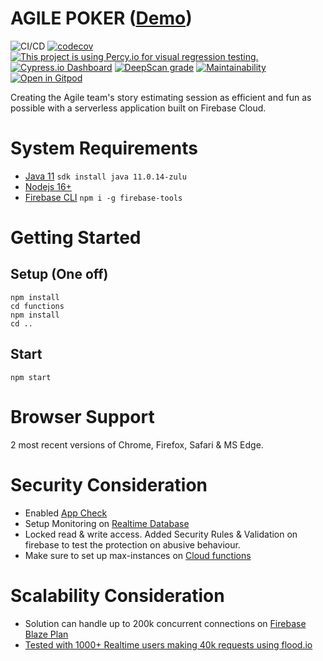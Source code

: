 # AGILE POKER ([Demo](https://agile.junaid.guru))
![CI/CD](https://github.com/poly-glot/agile-poker/workflows/CI/CD/badge.svg)
[![codecov](https://codecov.io/gh/poly-glot/agile-poker/branch/main/graph/badge.svg)](https://codecov.io/gh/poly-glot/agile-poker)
[![This project is using Percy.io for visual regression testing.](https://percy.io/static/images/percy-badge.svg)](https://percy.io/328a6753/agile-poker)
[![Cypress.io Dashboard](https://img.shields.io/badge/cypress-dashboard-brightgreen.svg)](https://dashboard.cypress.io/projects/coqb3r/runs)
[![DeepScan grade](https://deepscan.io/api/teams/8408/projects/10623/branches/149386/badge/grade.svg)](https://deepscan.io/dashboard#view=project&tid=8408&pid=10623&bid=149386)
[![Maintainability](https://api.codeclimate.com/v1/badges/e9ab18c4667689e347de/maintainability)](https://codeclimate.com/github/poly-glot/agile-poker/maintainability)
[![Open in Gitpod](https://gitpod.io/button/open-in-gitpod.svg)](https://gitpod.io/#https://github.com/poly-glot/agile-poker)

Creating the Agile team's story estimating session as efficient and fun as possible with a serverless application built on Firebase Cloud.

# System Requirements
- [Java 11](https://sdkman.io/) `sdk install java 11.0.14-zulu`
- [Nodejs 16+](https://nodejs.org/en/download/)
- [Firebase CLI](https://firebase.google.com/docs/cli) `npm i -g firebase-tools`

# Getting Started

## Setup (One off)
```
npm install
cd functions
npm install
cd ..
```

## Start
```
npm start
```

# Browser Support
2 most recent versions of Chrome, Firefox, Safari & MS Edge.

# Security Consideration
- Enabled [App Check](https://firebase.google.com/docs/app-check)
- Setup Monitoring on [Realtime Database](https://firebase.google.com/docs/database/usage/monitor-usage)
- Locked read & write access. Added Security Rules & Validation on firebase to test the protection on abusive behaviour.
- Make sure to set up max-instances on [Cloud functions](https://cloud.google.com/functions/docs/max-instances)

# Scalability Consideration
- Solution can handle up to 200k concurrent connections on [Firebase Blaze Plan](https://firebase.google.com/pricing)
- [Tested with 1000+ Realtime users making 40k requests using flood.io](https://app.flood.io/28CLJ92Tg10MkW9bWbxtwV4TiDG)
